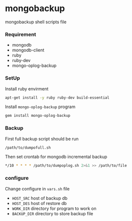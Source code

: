 # mongobackup
mongobackup shell scripts file

### Requirement

* mongodb
* mongodb-client
* ruby
* ruby-dev
* mongo-oplog-backup

### SetUp

Install ruby envirment
```bash
apt-get install -y ruby ruby-dev build-essential
```

Install `mongo-oplog-backup` program
```bash
gem install mongo-oplog-backup
```

### Backup

First full backup script should be run
```bash
/path/to/dumpofull.sh
```

Then set crontab for mongodb incremental backup
```bash
*/10 * * * * /path/to/dumpoplog.sh 2>&1 >> /path/to/file
```

### configure

Change configure in `vars.sh` file

* `HOST_SRC` host of backup db
* `HOST_DES` host of restore db
* `WORK_DIR` directory for program to work on
* `BACKUP_DIR` directory to store backup file
